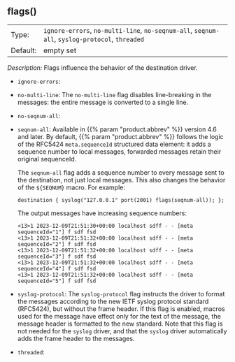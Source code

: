 ---
---
<!-- DISCLAIMER: This file is based on the syslog-ng Open Source Edition documentation https://github.com/balabit/syslog-ng-ose-guides/commit/2f4a52ee61d1ea9ad27cb4f3168b95408fddfdf2 and is used under the terms of The syslog-ng Open Source Edition Documentation License. The file has been modified by Axoflow. -->

## flags()

|          |                                |
| -------- | ------------------------------ |
| Type:    | `ignore-errors`, `no-multi-line`, `no-seqnum-all`, `seqnum-all`, `syslog-protocol`, `threaded` |
| Default: | empty set                      |

*Description:* Flags influence the behavior of the destination driver.

- `ignore-errors`: <!-- FIXME -->
- `no-multi-line`: The `no-multi-line` flag disables line-breaking in the messages: the entire message is converted to a single line.
- `no-seqnum-all`: <!-- FIXME -->
- `seqnum-all`: Available in {{% param "product.abbrev" %}} version 4.6 and later. By default, {{% param "product.abbrev" %}} follows the logic of the RFC5424 `meta.sequenceId` structured data element: it adds a sequence number to local messages, forwarded messages retain their original sequenceId.

    The `seqnum-all` flag adds a sequence number to every message sent to the destination, not just local messages. This also changes the behavior of the `${SEQNUM}` macro. For example:

    ```shell
    destination { syslog("127.0.0.1" port(2001) flags(seqnum-all)); };
    ```

    The output messages have increasing sequence numbers:

    ```shell
    <13>1 2023-12-09T21:51:30+00:00 localhost sdff - - [meta sequenceId="1"] f sdf fsd
    <13>1 2023-12-09T21:51:32+00:00 localhost sdff - - [meta sequenceId="2"] f sdf fsd
    <13>1 2023-12-09T21:51:32+00:00 localhost sdff - - [meta sequenceId="3"] f sdf fsd
    <13>1 2023-12-09T21:51:32+00:00 localhost sdff - - [meta sequenceId="4"] f sdf fsd
    <13>1 2023-12-09T21:51:32+00:00 localhost sdff - - [meta sequenceId="5"] f sdf fsd
    ```

- `syslog-protocol`: The `syslog-protocol` flag instructs the driver to format the messages according to the new IETF syslog protocol standard (RFC5424), but without the frame header. If this flag is enabled, macros used for the message have effect only for the text of the message, the message header is formatted to the new standard. Note that this flag is not needed for the `syslog` driver, and that the `syslog` driver automatically adds the frame header to the messages.
- `threaded`: <!-- FIXME -->
